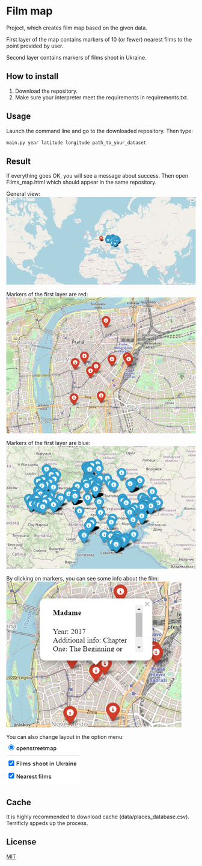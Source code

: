 # Film map

Project, which creates film map based on the given data.

First layer of the map contains markers of 10 (or fewer) nearest films to the point provided by user.

Second layer contains markers of films shoot in Ukraine.

## How to install

1. Download the repository.
2. Make sure your interpreter meet the requirements in requirements.txt.
## Usage
Launch the command line and go to the downloaded repository. Then type:

```bash
main.py year latitude longitude path_to_your_dataset
```

## Result
If everything goes OK, you will see a message about success. Then open Films_map.html which should appear in the same repository.

General view:
<img src="screenshots/General_view.png" alt="general view"/>

Markers of the first layer are red:
<img src="screenshots/Nearest films.png" alt="red markers"/>

Markers of the first layer are blue:
<img src="screenshots/Ukraine.png" alt="blue markers"/>

By clicking on markers, you can see some info about the film:
<img src="screenshots/Markers content.png" alt="markers on-click"/>

You can also change layout in the option menu:
<img src="screenshots/Options.png" alt="option menu"/>
## Cache
It is highly recommended to download cache (data/places_database.csv). Terrificly sppeds up the process.
## License
[MIT](LICENSE.txt)